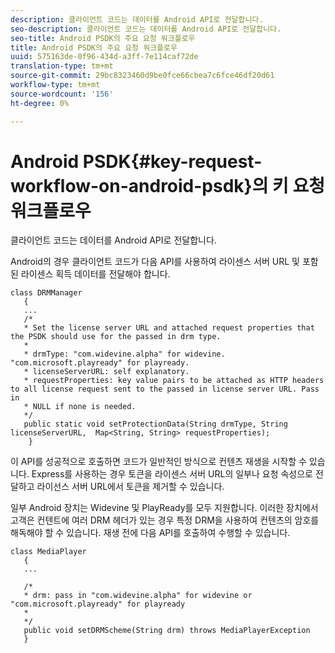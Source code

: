 ```yaml
---
description: 클라이언트 코드는 데이터를 Android API로 전달합니다.
seo-description: 클라이언트 코드는 데이터를 Android API로 전달합니다.
seo-title: Android PSDK의 주요 요청 워크플로우
title: Android PSDK의 주요 요청 워크플로우
uuid: 575163de-0f96-434d-a3ff-7e114caf72de
translation-type: tm+mt
source-git-commit: 29bc8323460d9be0fce66cbea7c6fce46df20d61
workflow-type: tm+mt
source-wordcount: '156'
ht-degree: 0%

---
```



# Android PSDK{#key-request-workflow-on-android-psdk}의 키 요청 워크플로우

클라이언트 코드는 데이터를 Android API로 전달합니다.

Android의 경우 클라이언트 코드가 다음 API를 사용하여 라이센스 서버 URL 및 포함된 라이센스 획득 데이터를 전달해야 합니다.

```
class DRMManager 
   { 
   ... 
   /* 
   * Set the license server URL and attached request properties that the PSDK should use for the passed in drm type.  
   * 
   * drmType: "com.widevine.alpha" for widevine. "com.microsoft.playready" for playready. 
   * licenseServerURL: self explanatory.  
   * requestProperties: key value pairs to be attached as HTTP headers to all license request sent to the passed in license server URL. Pass in 
   * NULL if none is needed.  
   */ 
   public static void setProtectionData(String drmType, String licenseServerURL,  Map<String, String> requestProperties); 
    }
```

이 API를 성공적으로 호출하면 코드가 일반적인 방식으로 컨텐츠 재생을 시작할 수 있습니다. Express를 사용하는 경우 토큰을 라이센스 서버 URL의 일부나 요청 속성으로 전달하고 라이선스 서버 URL에서 토큰을 제거할 수 있습니다.

일부 Android 장치는 Widevine 및 PlayReady를 모두 지원합니다. 이러한 장치에서 고객은 컨텐트에 여러 DRM 헤더가 있는 경우 특정 DRM을 사용하여 컨텐츠의 암호를 해독해야 할 수 있습니다. 재생 전에 다음 API를 호출하여 수행할 수 있습니다.

```
class MediaPlayer 
   { 
   ... 
    
   /* 
   * drm: pass in "com.widevine.alpha" for widevine or "com.microsoft.playready" for playready 
   * 
   */ 
   public void setDRMScheme(String drm) throws MediaPlayerException 
   }
```

